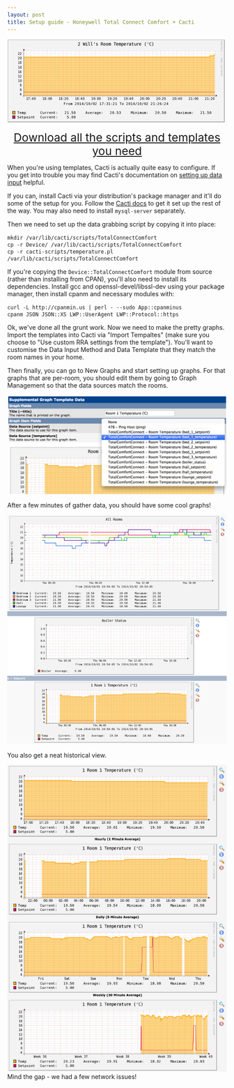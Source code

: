 ```yaml
---
layout: post
title: Setup guide - Honeywell Total Connect Comfort + Cacti
---
```


<div class="img_wrap">
  <img class="img_wide" src="/images/20141003-wills_room_graph.png">
</div>

<center style="margin-top: 15px;">
    <a style="font-size: 26px;" href="https://github.com/willdollman/perl-total-connect-comfort">Download all the scripts and templates you need</a>
</center>

When you're using templates, Cacti is actually quite easy to configure. If you get into trouble you may find Cacti's documentation on [setting up data input][data-input-help] helpful.

[data-input-help]: http://docs.cacti.net/manual:087:3a_advanced_topics.1_data_input_methods

If you can, install Cacti via your distribution's package manager and it'll do some of the setup for you. Follow the [Cacti docs](http://www.cacti.net/downloads/docs/html/unix_configure_cacti.html) to get it set up the rest of the way. You may also need to install `mysql-server` separately.

Then we need to set up the data grabbing script by copying it into place:

    mkdir /var/lib/cacti/scripts/TotalConnectComfort
    cp -r Device/ /var/lib/cacti/scripts/TotalConnectComfort
    cp -r cacti-scripts/temperature.pl /var/lib/cacti/scripts/TotalConnectComfort

If you're copying the `Device::TotalConnectComfort` module from source (rather than installing from CPAN), you'll also need to install its dependencies. Install gcc and openssl-devel/libssl-dev using your package manager, then install cpanm and necessary modules with:

    curl -L http://cpanmin.us | perl - --sudo App::cpanminus
    cpanm JSON JSON::XS LWP::UserAgent LWP::Protocol::https

Ok, we've done all the grunt work. Now we need to make the pretty graphs. Import the templates into Cacti via "Import Tempaltes" (make sure you choose to "Use custom RRA settings from the template").
You'll want to customise the Data Input Method and Data Template that they match the room names in your home.

Then finally, you can go to New Graphs and start setting up graphs. For that graphs that are per-room, you should edit them by going to Graph Management so that the data sources match the rooms.

<div class="img_wrap">
  <img class="img_standard" src="/images/20141003-cacti_change_data_source.png">
</div>

After a few minutes of gather data, you should have some cool graphs!

<div class="img_wrap">
  <img class="img_standard" src="/images/20141003-cacti_all_graphs.png">
</div>

You also get a neat historical view.

<div class="img_wrap">
  <img class="img_standard" src="/images/20141003-cacti_historical.png">
  <div class="img_text">Mind the gap - we had a few network issues!</div>
 
</div>
